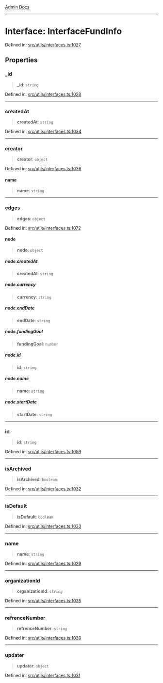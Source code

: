 [Admin Docs](/)

***

# Interface: InterfaceFundInfo

Defined in: [src/utils/interfaces.ts:1027](https://github.com/PalisadoesFoundation/talawa-admin/blob/main/src/utils/interfaces.ts#L1027)

## Properties

### \_id

> **\_id**: `string`

Defined in: [src/utils/interfaces.ts:1028](https://github.com/PalisadoesFoundation/talawa-admin/blob/main/src/utils/interfaces.ts#L1028)

***

### createdAt

> **createdAt**: `string`

Defined in: [src/utils/interfaces.ts:1034](https://github.com/PalisadoesFoundation/talawa-admin/blob/main/src/utils/interfaces.ts#L1034)

***

### creator

> **creator**: `object`

Defined in: [src/utils/interfaces.ts:1036](https://github.com/PalisadoesFoundation/talawa-admin/blob/main/src/utils/interfaces.ts#L1036)

#### name

> **name**: `string`

***

### edges

> **edges**: `object`

Defined in: [src/utils/interfaces.ts:1072](https://github.com/PalisadoesFoundation/talawa-admin/blob/main/src/utils/interfaces.ts#L1072)

#### node

> **node**: `object`

##### node.createdAt

> **createdAt**: `string`

##### node.currency

> **currency**: `string`

##### node.endDate

> **endDate**: `string`

##### node.fundingGoal

> **fundingGoal**: `number`

##### node.id

> **id**: `string`

##### node.name

> **name**: `string`

##### node.startDate

> **startDate**: `string`

***

### id

> **id**: `string`

Defined in: [src/utils/interfaces.ts:1059](https://github.com/PalisadoesFoundation/talawa-admin/blob/main/src/utils/interfaces.ts#L1059)

***

### isArchived

> **isArchived**: `boolean`

Defined in: [src/utils/interfaces.ts:1032](https://github.com/PalisadoesFoundation/talawa-admin/blob/main/src/utils/interfaces.ts#L1032)

***

### isDefault

> **isDefault**: `boolean`

Defined in: [src/utils/interfaces.ts:1033](https://github.com/PalisadoesFoundation/talawa-admin/blob/main/src/utils/interfaces.ts#L1033)

***

### name

> **name**: `string`

Defined in: [src/utils/interfaces.ts:1029](https://github.com/PalisadoesFoundation/talawa-admin/blob/main/src/utils/interfaces.ts#L1029)

***

### organizationId

> **organizationId**: `string`

Defined in: [src/utils/interfaces.ts:1035](https://github.com/PalisadoesFoundation/talawa-admin/blob/main/src/utils/interfaces.ts#L1035)

***

### refrenceNumber

> **refrenceNumber**: `string`

Defined in: [src/utils/interfaces.ts:1030](https://github.com/PalisadoesFoundation/talawa-admin/blob/main/src/utils/interfaces.ts#L1030)

***

### updater

> **updater**: `object`

Defined in: [src/utils/interfaces.ts:1031](https://github.com/PalisadoesFoundation/talawa-admin/blob/main/src/utils/interfaces.ts#L1031)

